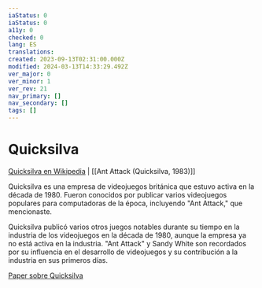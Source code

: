 ```yaml
---
iaStatus: 0
iaStatus: 0
a11y: 0
checked: 0
lang: ES
translations: 
created: 2023-09-13T02:31:00.000Z
modified: 2024-03-13T14:33:29.492Z
ver_major: 0
ver_minor: 1
ver_rev: 21
nav_primary: []
nav_secondary: []
tags: []
---
```

# Quicksilva

[Quicksilva en Wikipedia](https://en.wikipedia.org/wiki/Quicksilva) | [[Ant Attack (Quicksilva, 1983)]]

Quicksilva es una empresa de videojuegos británica que estuvo activa en la década de 1980. Fueron conocidos por publicar varios videojuegos populares para computadoras de la época, incluyendo "Ant Attack," que mencionaste.

Quicksilva publicó varios otros juegos notables durante su tiempo en la industria de los videojuegos en la década de 1980, aunque la empresa ya no está activa en la industria. "Ant Attack" y Sandy White son recordados por su influencia en el desarrollo de videojuegos y su contribución a la industria en sus primeros días.

[Paper sobre Quicksilva](https://www.tandfonline.com/doi/full/10.1080/23311983.2016.1190441)

